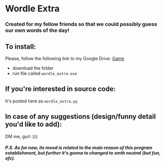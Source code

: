 # Wordle Extra

### Created for my fellow friends so that we could possibly guess our own words of the day!

## To install:

Please, follow the following link to my Google Drive: [Game](https://drive.google.com/drive/folders/1HoHlfZznn2yOOjTh81LHZwWzboP0LbvA?usp=sharing)

- download the folder
- run file called ```wordle_extra.exe```

## If you're interested in source code:

It's posted here as ```wordle_extra.py```

## In case of any suggestions (design/funny detail you'd like to add):

DM me, gurl :)))

##### P.S. As for now, its ***mood*** is related to the main reason of this program establishment, but further it's gonna to changed to smth neutral (but fun, ofc).
